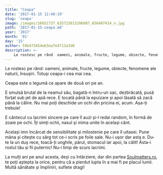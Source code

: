 ```yaml
---
title: "Ceapa"
date: '2017-01-15 12:48:19'
slug: 'ceapa'
image: /images/16651737_635723013286087_656407414_n.jpg
path: '2017-01-15-ceapa.md'
year: '2017'
month: '01'
day: '15'
author: 59b473454e63ea7e4713a3d0
description: >-
    Le rostesc pe rând  oameni, animale, fructe, legume, obiecte, fenomene ale naturii, însușiri. Totuși ceapa-i cea mai cea.Ceapa este o legumă ce apare de două ori pe an.E smulsă brutal de la neamul s
---
```

<div class="kg-card-markdown"><p>Le rostesc pe rând: oameni, animale, fructe, legume, obiecte, fenomene ale naturii, însușiri. Totuși ceapa-i cea mai cea.
<p dir="ltr">Ceapa este o legumă ce apare de două ori pe an.</p>
<p dir="ltr">E smulsă brutal de la neamul său, bagată-n întru-un sac, dezbrăcată, pusă forțat sub jet de apă rece. E tocată până la epuizare și apoi lăsată să zacă până la călire. Nu mai poți deschide un ochi din pricina ei, acum. Așa-ți trebuie!</p>
<p dir="ltr">E cântecul cu lacrimi sincere pe care îl auzi și-l redai random, în formă de zoaie pe ochi. Îți simți ochii, nasul și inima unite în același cânt.</p>
<p dir="ltr">Același imn încărcat de sensibilitate și milostenie pe care îl uitasei. Pune mâna și citește cu sârg tot ce-i scris pe foile sale. Nu-i ușor dar asta e. Du-te la un duș rece, toacă-ți unghile, părul, stomacul iar apoi, la călit! Ăsta-i rostul tău și fii puternic! Nu-i timp de scurs lacrimi.</p>
<p>La mulți ani pe anul acesta, deși cu întârziere, dar din partea <a href="https://soulmatters.ro">Soulmatters.ro</a>, te poți aștepta la orice, pentru că a pierdut lupta în a mai fi pe placul lumii.<br>
Multă sănătate și împliniri, suflete dragi!</p>
</div>
    